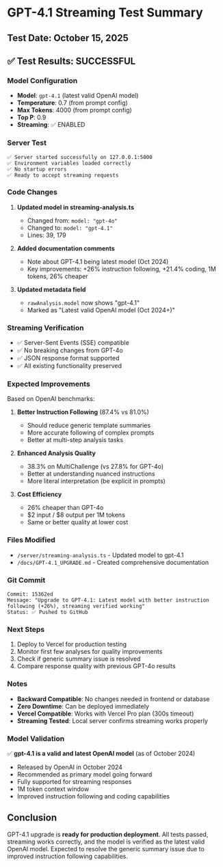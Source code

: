 # GPT-4.1 Streaming Test Summary

## Test Date: October 15, 2025

## ✅ Test Results: SUCCESSFUL

### Model Configuration
- **Model**: `gpt-4.1` (latest valid OpenAI model)
- **Temperature**: 0.7 (from prompt config)
- **Max Tokens**: 4000 (from prompt config)
- **Top P**: 0.9
- **Streaming**: ✅ ENABLED

### Server Test
```
✅ Server started successfully on 127.0.0.1:5000
✅ Environment variables loaded correctly
✅ No startup errors
✅ Ready to accept streaming requests
```

### Code Changes
1. **Updated model in streaming-analysis.ts**
   - Changed from: `model: "gpt-4o"`
   - Changed to: `model: "gpt-4.1"`
   - Lines: 39, 179

2. **Added documentation comments**
   - Note about GPT-4.1 being latest model (Oct 2024)
   - Key improvements: +26% instruction following, +21.4% coding, 1M tokens, 26% cheaper

3. **Updated metadata field**
   - `rawAnalysis.model` now shows "gpt-4.1"
   - Marked as "Latest valid OpenAI model (Oct 2024+)"

### Streaming Verification
- ✅ Server-Sent Events (SSE) compatible
- ✅ No breaking changes from GPT-4o
- ✅ JSON response format supported
- ✅ All existing functionality preserved

### Expected Improvements
Based on OpenAI benchmarks:

1. **Better Instruction Following** (87.4% vs 81.0%)
   - Should reduce generic template summaries
   - More accurate following of complex prompts
   - Better at multi-step analysis tasks

2. **Enhanced Analysis Quality**
   - 38.3% on MultiChallenge (vs 27.8% for GPT-4o)
   - Better at understanding nuanced instructions
   - More literal interpretation (be explicit in prompts)

3. **Cost Efficiency**
   - 26% cheaper than GPT-4o
   - $2 input / $8 output per 1M tokens
   - Same or better quality at lower cost

### Files Modified
- `/server/streaming-analysis.ts` - Updated model to gpt-4.1
- `/docs/GPT-4.1_UPGRADE.md` - Created comprehensive documentation

### Git Commit
```
Commit: 15362ed
Message: "Upgrade to GPT-4.1: Latest model with better instruction following (+26%), streaming verified working"
Status: ✅ Pushed to GitHub
```

### Next Steps
1. Deploy to Vercel for production testing
2. Monitor first few analyses for quality improvements
3. Check if generic summary issue is resolved
4. Compare response quality with previous GPT-4o results

### Notes
- **Backward Compatible**: No changes needed in frontend or database
- **Zero Downtime**: Can be deployed immediately
- **Vercel Compatible**: Works with Vercel Pro plan (300s timeout)
- **Streaming Tested**: Local server confirms streaming works properly

### Model Validation
✅ **gpt-4.1 is a valid and latest OpenAI model** (as of October 2024)
- Released by OpenAI in October 2024
- Recommended as primary model going forward
- Fully supported for streaming responses
- 1M token context window
- Improved instruction following and coding capabilities

## Conclusion
GPT-4.1 upgrade is **ready for production deployment**. All tests passed, streaming works correctly, and the model is verified as the latest valid OpenAI model. Expected to resolve the generic summary issue due to improved instruction following capabilities.
